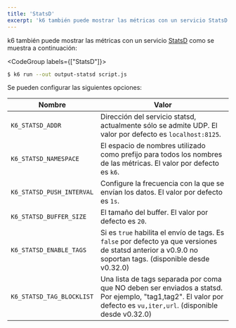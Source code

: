 ```yaml
---
title: 'StatsD'
excerpt: 'k6 también puede mostrar las métricas con un servicio StatsD.'
---
```


k6 también puede mostrar las métricas con un servicio [StatsD](https://github.com/statsd/statsd) como se muestra a continuación:

<CodeGroup labels={["StatsD"]}>

```bash
$ k6 run --out output-statsd script.js
```

</CodeGroup>

Se pueden configurar las siguientes opciones:

| Nombre                      | Valor                                                                                                  |
| ------------------------- | ------------------------------------------------------------------------------------------------------ |
| `K6_STATSD_ADDR`          | Dirección del servicio statsd, actualmente sólo se admite UDP. El valor por defecto es `localhost:8125`. |
| `K6_STATSD_NAMESPACE`     | El espacio de nombres utilizado como prefijo para todos los nombres de las métricas. El valor por defecto es `k6`.                    |
| `K6_STATSD_PUSH_INTERVAL` | Configure la frecuencia con la que se envían los datos. El valor por defecto es `1s`.                     |
| `K6_STATSD_BUFFER_SIZE`   | El tamaño del buffer. El valor por defecto es `20`.                                                            |
| `K6_STATSD_ENABLE_TAGS`   | Si es `true` habilita el envío de tags. Es `false` por defecto ya que versiones de statsd anterior a v0.9.0 no soportan tags. (disponible desde v0.32.0) |
| `K6_STATSD_TAG_BLOCKLIST` | Una lista de tags separada por coma que NO deben ser enviados a statsd. Por ejemplo, "tag1,tag2". El valor por defecto es `vu,iter,url`. (disponible desde v0.32.0) |
